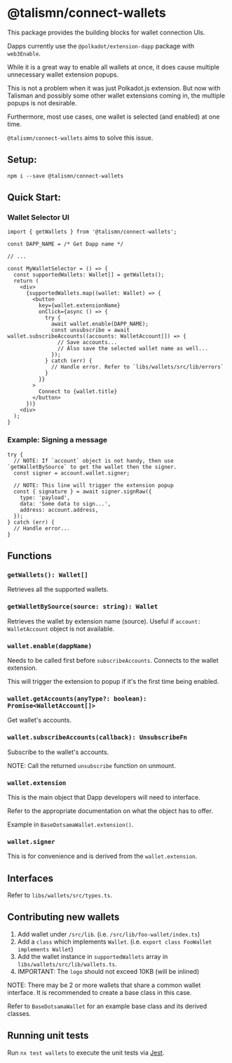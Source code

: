 # @talismn/connect-wallets

This package provides the building blocks for wallet connection UIs.

Dapps currently use the `@polkadot/extension-dapp` package with `web3Enable`.

While it is a great way to enable all wallets at once, it does cause multiple unnecessary wallet extension popups.

This is not a problem when it was just Polkadot.js extension. But now with Talisman and possibly some other wallet extensions coming in, the multiple popups is not desirable.

Furthermore, most use cases, one wallet is selected (and enabled) at one time.

`@talismn/connect-wallets` aims to solve this issue.

## Setup:

```
npm i --save @talismn/connect-wallets
```

## Quick Start:

### Wallet Selector UI

```tsx
import { getWallets } from '@talismn/connect-wallets';

const DAPP_NAME = /* Get Dapp name */

// ...

const MyWalletSelector = () => {
  const supportedWallets: Wallet[] = getWallets();
  return (
    <div>
      {supportedWallets.map((wallet: Wallet) => {
        <button
          key={wallet.extensionName}
          onClick={async () => {
            try {
              await wallet.enable(DAPP_NAME);
              const unsubscribe = await wallet.subscribeAccounts((accounts: WalletAccount[]) => {
                // Save accounts...
                // Also save the selected wallet name as well...
              });
            } catch (err) {
              // Handle error. Refer to `libs/wallets/src/lib/errors`
            }
          }}
        >
          Connect to {wallet.title}
        </button>
      })}
    <div>
  );
}
```

### Example: Signing a message

```tsx
try {
  // NOTE: If `account` object is not handy, then use `getWalletBySource` to get the wallet then the signer.
  const signer = account.wallet.signer;

  // NOTE: This line will trigger the extension popup
  const { signature } = await signer.signRaw({
    type: 'payload',
    data: 'Some data to sign...',
    address: account.address,
  });
} catch (err) {
  // Handle error...
}
```

## Functions

### `getWallets(): Wallet[]`

Retrieves all the supported wallets.

### `getWalletBySource(source: string): Wallet`

Retrieves the wallet by extension name (source). Useful if `account: WalletAccount` object is not available.

### `wallet.enable(dappName)`

Needs to be called first before `subscribeAccounts`. Connects to the wallet extension.

This will trigger the extension to popup if it's the first time being enabled.

### `wallet.getAccounts(anyType?: boolean): Promise<WalletAccount[]>`

Get wallet's accounts.

### `wallet.subscribeAccounts(callback): UnsubscribeFn`

Subscribe to the wallet's accounts.

NOTE: Call the returned `unsubscribe` function on unmount.

### `wallet.extension`

This is the main object that Dapp developers will need to interface.

Refer to the appropriate documentation on what the object has to offer.

Example in `BaseDotsamaWallet.extension()`.

### `wallet.signer`

This is for convenience and is derived from the `wallet.extension`.

## Interfaces

Refer to `libs/wallets/src/types.ts`.

## Contributing new wallets

1. Add wallet under `/src/lib`. (i.e. `/src/lib/foo-wallet/index.ts`)
2. Add a `class` which implements `Wallet`. (i.e. `export class FooWallet implements Wallet`)
3. Add the wallet instance in `supportedWallets` array in `libs/wallets/src/lib/wallets.ts`.
4. IMPORTANT: The `logo` should not exceed 10KB (will be inlined)

NOTE: There may be 2 or more wallets that share a common wallet interface. It is recommended to create a base class in this case.

Refer to `BaseDotsamaWallet` for an example base class and its derived classes.

## Running unit tests

Run `nx test wallets` to execute the unit tests via [Jest](https://jestjs.io).
